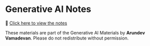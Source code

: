 # Generative AI Notes

📄 [Click here to view the notes](generative_ai_notes.html)

These materials are part of the Generative AI Materials by **Arundev Vamadevan**. Please do not redistribute without permission.
